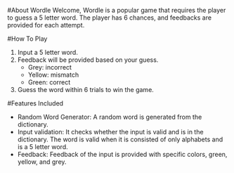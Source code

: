#About Wordle 
Welcome, Wordle is a popular game that requires the player to guess a 5 letter word. The player has 6 chances, and feedbacks are provided for each attempt. 

#How To Play 
1. Input a 5 letter word.
2. Feedback will be provided based on your guess.
     - Grey: incorrect
     - Yellow: mismatch
     - Green: correct 
3. Guess the word within 6 trials to win the game. 

#Features Included 
- Random Word Generator: A random word is generated from the dictionary.
- Input validation: It checks whether the input is valid and is in the dictionary. The word is valid when it is consisted of only alphabets and is a 5 letter word.
- Feedback: Feedback of the input is provided with specific colors, green, yellow, and grey. 

